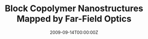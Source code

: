 ---
title: "Block Copolymer Nanostructures Mapped by Far-Field Optics"
authors:
- Ullal, C.K.
- Schmidt, R.
- Hell, S.W.
- Egner A.

#author_notes:
date: "2009-09-14T00:00:00Z"
doi: "10.1021/nl901378e"

# Publication type.
# Legend: 0 = Uncategorized; 1 = Conference paper; 2 = Journal article;
# 3 = Preprint / Working Paper; 4 = Report; 5 = Book; 6 = Book section;
# 7 = Thesis; 8 = Patent
publication_types: ["2"]

# Publication name and optional abbreviated publication name.
publication: "*Nano Letters*, **9**, 2497-2500"

---